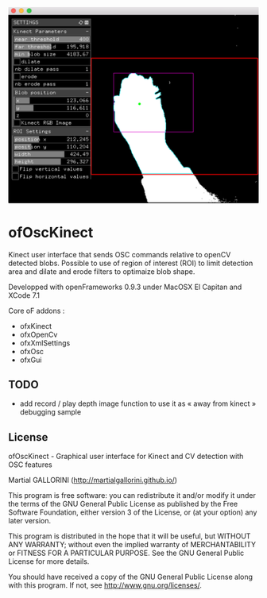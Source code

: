 ![ScreenShot](ofOscKinect.png)

ofOscKinect
===========


Kinect user interface that sends OSC commands relative to openCV detected blobs.
Possible to use of region of interest (ROI) to limit detection area and dilate and erode filters to optimaize blob shape.

Developped with openFrameworks 0.9.3 under MacOSX El Capitan and XCode 7.1

Core oF addons :
- ofxKinect
- ofxOpenCv
- ofxXmlSettings
- ofxOsc
- ofxGui

TODO
-------

- add record / play depth image function to use it as « away from kinect » debugging sample

License
-------

ofOscKinect - Graphical user interface for Kinect and CV detection with OSC features

Martial GALLORINI (http://martialgallorini.github.io/)

This program is free software: you can redistribute it and/or modify
it under the terms of the GNU General Public License as published by
the Free Software Foundation, either version 3 of the License, or
(at your option) any later version.

This program is distributed in the hope that it will be useful,
but WITHOUT ANY WARRANTY; without even the implied warranty of
MERCHANTABILITY or FITNESS FOR A PARTICULAR PURPOSE. See the
GNU General Public License for more details.

You should have received a copy of the GNU General Public License
along with this program.  If not, see <http://www.gnu.org/licenses/>.

